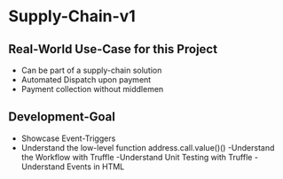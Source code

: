 # Supply-Chain-v1
## Real-World Use-Case for this Project
- Can be part of a supply-chain solution
- Automated Dispatch upon payment
- Payment collection without middlemen
## Development-Goal
- Showcase Event-Triggers
- Understand the low-level function address.call.value()()
-Understand the Workflow with Truffle
-Understand Unit Testing with Truffle
-Understand Events in HTML
